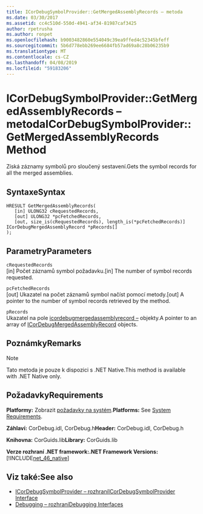 ```yaml
---
title: ICorDebugSymbolProvider::GetMergedAssemblyRecords – metoda
ms.date: 03/30/2017
ms.assetid: cc4c510d-550d-4941-af34-81987caf3425
author: rpetrusha
ms.author: ronpet
ms.openlocfilehash: b9003482860e554049c39ea9ffed4c52345bfeff
ms.sourcegitcommit: 5b6d778ebb269ee6684fb57ad69a8c28b06235b9
ms.translationtype: MT
ms.contentlocale: cs-CZ
ms.lasthandoff: 04/08/2019
ms.locfileid: "59183206"
---
```

# <a name="icordebugsymbolprovidergetmergedassemblyrecords-method"></a><span data-ttu-id="25023-102">ICorDebugSymbolProvider::GetMergedAssemblyRecords – metoda</span><span class="sxs-lookup"><span data-stu-id="25023-102">ICorDebugSymbolProvider::GetMergedAssemblyRecords Method</span></span>
<span data-ttu-id="25023-103">Získá záznamy symbolů pro sloučený sestavení.</span><span class="sxs-lookup"><span data-stu-id="25023-103">Gets the symbol records for all the merged assemblies.</span></span>  
  
## <a name="syntax"></a><span data-ttu-id="25023-104">Syntaxe</span><span class="sxs-lookup"><span data-stu-id="25023-104">Syntax</span></span>  
  
```  
HRESULT GetMergedAssemblyRecords(  
   [in] ULONG32 cRequestedRecords,  
   [out] ULONG32 *pcFetchedRecords,  
   [out, size_is(cRequestedRecords), length_is(*pcFetchedRecords)] ICorDebugMergedAssemblyRecord *pRecords[]  
);  
```  
  
## <a name="parameters"></a><span data-ttu-id="25023-105">Parametry</span><span class="sxs-lookup"><span data-stu-id="25023-105">Parameters</span></span>  
 `cRequestedRecords`  
 <span data-ttu-id="25023-106">[in] Počet záznamů symbol požadavku.</span><span class="sxs-lookup"><span data-stu-id="25023-106">[in] The number of symbol records requested.</span></span>  
  
 `pcFetchedRecords`  
 <span data-ttu-id="25023-107">[out] Ukazatel na počet záznamů symbol načíst pomocí metody.</span><span class="sxs-lookup"><span data-stu-id="25023-107">[out] A pointer to the number of symbol records retrieved by the method.</span></span>  
  
 `pRecords`  
 <span data-ttu-id="25023-108">Ukazatel na pole [icordebugmergedassemblyrecord –](../../../../docs/framework/unmanaged-api/debugging/icordebugmergedassemblyrecord-interface.md) objekty.</span><span class="sxs-lookup"><span data-stu-id="25023-108">A pointer to an array of [ICorDebugMergedAssemblyRecord](../../../../docs/framework/unmanaged-api/debugging/icordebugmergedassemblyrecord-interface.md) objects.</span></span>  
  
## <a name="remarks"></a><span data-ttu-id="25023-109">Poznámky</span><span class="sxs-lookup"><span data-stu-id="25023-109">Remarks</span></span>  
  
> [!NOTE]
>  <span data-ttu-id="25023-110">Tato metoda je pouze k dispozici s .NET Native.</span><span class="sxs-lookup"><span data-stu-id="25023-110">This method is available with .NET Native only.</span></span>  
  
## <a name="requirements"></a><span data-ttu-id="25023-111">Požadavky</span><span class="sxs-lookup"><span data-stu-id="25023-111">Requirements</span></span>  
 <span data-ttu-id="25023-112">**Platformy:** Zobrazit [požadavky na systém](../../../../docs/framework/get-started/system-requirements.md).</span><span class="sxs-lookup"><span data-stu-id="25023-112">**Platforms:** See [System Requirements](../../../../docs/framework/get-started/system-requirements.md).</span></span>  
  
 <span data-ttu-id="25023-113">**Záhlaví:** CorDebug.idl, CorDebug.h</span><span class="sxs-lookup"><span data-stu-id="25023-113">**Header:** CorDebug.idl, CorDebug.h</span></span>  
  
 <span data-ttu-id="25023-114">**Knihovna:** CorGuids.lib</span><span class="sxs-lookup"><span data-stu-id="25023-114">**Library:** CorGuids.lib</span></span>  
  
 **<span data-ttu-id="25023-115">Verze rozhraní .NET framework:</span><span class="sxs-lookup"><span data-stu-id="25023-115">.NET Framework Versions:</span></span>** [!INCLUDE[net_46_native](../../../../includes/net-46-native-md.md)]  
  
## <a name="see-also"></a><span data-ttu-id="25023-116">Viz také:</span><span class="sxs-lookup"><span data-stu-id="25023-116">See also</span></span>

- [<span data-ttu-id="25023-117">ICorDebugSymbolProvider – rozhraní</span><span class="sxs-lookup"><span data-stu-id="25023-117">ICorDebugSymbolProvider Interface</span></span>](../../../../docs/framework/unmanaged-api/debugging/icordebugsymbolprovider-interface.md)
- [<span data-ttu-id="25023-118">Debugging – rozhraní</span><span class="sxs-lookup"><span data-stu-id="25023-118">Debugging Interfaces</span></span>](../../../../docs/framework/unmanaged-api/debugging/debugging-interfaces.md)
